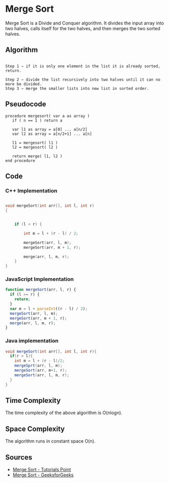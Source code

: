 # Merge Sort

Merge Sort is a Divide and Conquer algorithm. It divides the input array into two halves, calls itself for the two halves, and then merges the two sorted halves.

## Algorithm

```

Step 1 − if it is only one element in the list it is already sorted, return.

Step 2 − divide the list recursively into two halves until it can no more be divided.
Step 3 − merge the smaller lists into new list in sorted order.

```

## Pseudocode

```
procedure mergesort( var a as array )
   if ( n == 1 ) return a

   var l1 as array = a[0] ... a[n/2]
   var l2 as array = a[n/2+1] ... a[n]

   l1 = mergesort( l1 )
   l2 = mergesort( l2 )

   return merge( l1, l2 )
end procedure

```

## Code

### C++ Implementation

```cpp

void mergeSort(int arr[], int l, int r)
{


    if (l < r) {

        int m = l + (r - l) / 2;

        mergeSort(arr, l, m);
        mergeSort(arr, m + 1, r);

        merge(arr, l, m, r);
    }
}


```
### JavaScript Implementation
```javascript
function mergeSort(arr, l, r) {
  if (l >= r) {
    return;
  }
  var m = l + parseInt((r - l) / 2);
  mergeSort(arr, l, m);
  mergeSort(arr, m + 1, r);
  merge(arr, l, m, r);
}
```
### Java implementation

```java
void mergeSort(int arr[], int l, int r){
  if(r > l){
    int m = l + (r - l)/2;
    mergeSprt(arr, l, m);
    mergeSort(arr, m+1, r);
    mergeSort(arr, l, m, r);
  }
}
```

## Time Complexity

The time complexity of the above algorithm is O(nlogn).

## Space Complexity

The algorithm runs in constant space O(n).

## Sources

- [Merge Sort - Tutorials Point](https://www.tutorialspoint.com/data_structures_algorithms/merge_sort_algorithm.htm)
- [Merge Sort - GeeksforGeeks](https://www.geeksforgeeks.org/merge-sort/)
